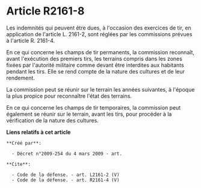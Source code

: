 # Article R2161-8

Les indemnités qui peuvent être dues, à l'occasion des exercices de tir, en application de l'article L. 2161-2, sont réglées
par les commissions prévues à l'article R. 2161-4. 

En ce qui concerne les champs de tir permanents, la commission reconnaît, avant l'exécution des premiers tirs, les terrains
compris dans les zones fixées par l'autorité militaire comme devant être interdites aux habitants pendant les tirs. Elle se
rend compte de la nature des cultures et de leur rendement. 

La commission peut se réunir sur le terrain les années suivantes, à l'époque la plus propice pour reconnaître l'état des
terrains. 

En ce qui concerne les champs de tir temporaires, la commission peut également se réunir sur le terrain, avant les tirs, pour
procéder à la vérification de la nature des cultures.

**Liens relatifs à cet article**

	**Créé par**:

	  - Décret n°2009-254 du 4 mars 2009 - art.

	**Cite**:

	  - Code de la défense. - art. L2161-2 (V)
	  - Code de la défense. - art. R2161-4 (V)
